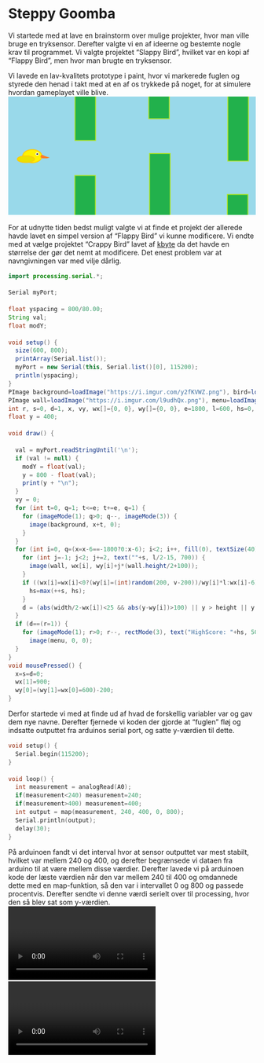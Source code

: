 # Steppy Goomba 
Vi startede med at lave en brainstorm over mulige projekter, hvor man ville bruge en tryksensor. Derefter valgte vi en af ideerne og bestemte nogle krav til programmet. Vi valgte projektet “Slappy Bird”, hvilket var en kopi af “Flappy Bird”, men hvor man brugte en tryksensor.  
  
Vi lavede en lav-kvalitets prototype i paint, hvor vi markerede fuglen og styrede den henad i takt med at en af os trykkede på noget, for at simulere hvordan gameplayet ville blive.  
![simulation](./media/sketch.png)  

For at udnytte tiden bedst muligt valgte vi at finde et projekt der allerede havde lavet en simpel version af “Flappy Bird” vi kunne modificere. Vi endte med at vælge projektet “Crappy Bird” lavet af [kbyte](https://www.ktbyte.com/java-tutorial/game-walkthroughs) da det havde en størrelse der gør det nemt at modificere. Det enest problem var at navngivningen var med vilje dårlig.
```Java
import processing.serial.*;

Serial myPort;

float yspacing = 800/80.00;
String val;
float modY;

void setup() {
  size(600, 800);
  printArray(Serial.list());
  myPort = new Serial(this, Serial.list()[0], 115200);
  println(yspacing);
}
PImage background=loadImage("https://i.imgur.com/y2fKVWZ.png"), bird=loadImage("https://i.imgur.com/gXph7Ya.png");
PImage wall=loadImage("https://i.imgur.com/l9udhQx.png"), menu=loadImage("https://i.imgur.com/rntxEye.png");
int r, s=0, d=1, x, vy, wx[]={0, 0}, wy[]={0, 0}, e=1800, l=600, hs=0, v=800;
float y = 400;

void draw() {
  
  val = myPort.readStringUntil('\n');
  if (val != null) {
    modY = float(val);
    y = 800 - float(val);
    print(y + "\n");
  }
  vy = 0;
  for (int t=0, q=1; t<=e; t+=e, q=1) {
    for (imageMode(1); q>0; q--, imageMode(3)) {
      image(background, x+t, 0);
    }
  }
  for (int i=0, q=(x=x-6==-1800?0:x-6); i<2; i++, fill(0), textSize(40), image(bird, l/2, y)) {
    for (int j=-1; j<2; j+=2, text(""+s, l/2-15, 700)) {
      image(wall, wx[i], wy[i]+j*(wall.height/2+100));
    }
    if ((wx[i]=wx[i]<0?(wy[i]=(int)random(200, v-200))/wy[i]*l:wx[i]-6)==l/2&&d==0) {
      hs=max(++s, hs);
    }
    d = (abs(width/2-wx[i])<25 && abs(y-wy[i])>100) || y > height || y < 0 ? 1 : d;
  } 
  if (d==(r=1)) {
    for (imageMode(1); r>0; r--, rectMode(3), text("HighScore: "+hs, 50, l))
      image(menu, 0, 0);
  }
} 
void mousePressed() {
  x=s=d=0; 
  wx[1]=900;
  wy[0]=(wy[1]=wx[0]=600)-200;
}
```
Derfor startede vi med at finde ud af hvad de forskellig variabler var og gav dem nye navne. Derefter fjernede vi koden der gjorde at “fuglen” fløj og indsatte outputtet fra arduinos serial port, og satte y-værdien til dette. 
```C
void setup() {
  Serial.begin(115200);
}

void loop() {
  int measurement = analogRead(A0);
  if(measurement<240) measurement=240;
  if(measurement>400) measurement=400;
  int output = map(measurement, 240, 400, 0, 800);
  Serial.println(output);
  delay(30);
}

```
På  arduinoen fandt vi det interval hvor at sensor outputtet var mest stabilt, hvilket var mellem 240 og 400, og derefter begrænsede vi dataen fra arduino til at være mellem disse værdier. Derefter lavede vi på arduinoen kode der læste værdien når den var mellem 240 til 400 og omdannede dette med en map-funktion, så den var i intervallet 0 og 800 og passede procentvis. Derefter sendte vi denne værdi serielt over til processing, hvor den så blev sat som y-værdien.  
![demo](./media/jacob_playing.mp4)  
![demo2](./media/loke_playing.mp4)  